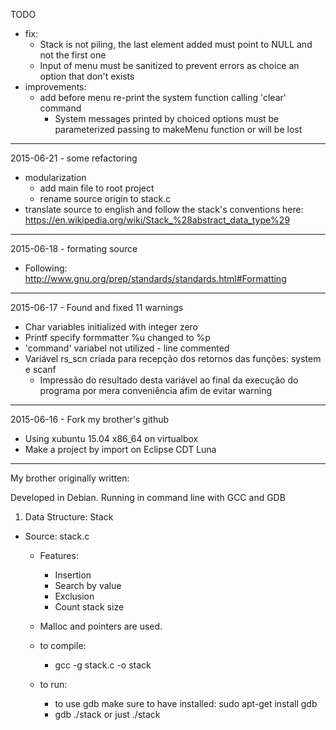 TODO
* fix:
  * Stack is not piling, the last element added must point to NULL and not the first one
  * Input of menu must be sanitized to prevent errors as choice an option that don't exists
* improvements:
  * add before menu re-print the system function calling 'clear' command
    * System messages printed by choiced options must be parameterized passing to makeMenu function or will be lost

_________________________________________________________________________

2015-06-21 - some refactoring
* modularization
  * add main file to root project
  * rename source origin to stack.c
* translate source to english and follow the stack's conventions here: https://en.wikipedia.org/wiki/Stack_%28abstract_data_type%29

_________________________________________________________________________

2015-06-18 - formating source
* Following:  http://www.gnu.org/prep/standards/standards.html#Formatting
  
_________________________________________________________________________

2015-06-17 - Found and fixed 11 warnings

* Char variables initialized with integer zero
* Printf specify formmatter %u changed to %p
* 'command' variabel not utilized - line commented
* Variável rs_scn criada para recepção dos retornos das funções: system e scanf
  * Impressão do resultado desta variável ao final da execução do programa por mera conveniência afim de evitar warning

_________________________________________________________________________


2015-06-16 - Fork my brother's github 
* Using xubuntu 15.04 x86_64 on virtualbox
* Make a project by import on Eclipse CDT Luna

_________________________________________________________________________
My brother originally written:

Developed in Debian. Running in command line with GCC and GDB 

1) Data Structure: Stack
* Source: stack.c
  * Features:
    * Insertion
  	* Search by value
  	* Exclusion
  	* Count stack size
  * Malloc and pointers are used. 

  * to compile:
    * gcc -g stack.c -o stack

  * to run:
    * to use gdb make sure to have installed: sudo apt-get install gdb
    * gdb ./stack  or just ./stack 

